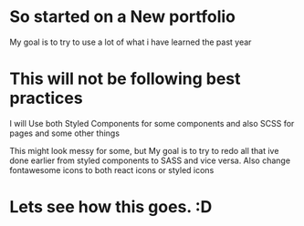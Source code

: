 # So started on a New portfolio

My goal is to try to use a lot of what i have learned the past year

# This will not be following best practices

I will Use both Styled Components for some components and also SCSS for pages and some other things

This might look messy for some, but My goal is to try to redo all that ive done earlier from styled components to SASS and vice versa. Also change fontawesome icons to both react icons or styled icons

# Lets see how this goes. :D 